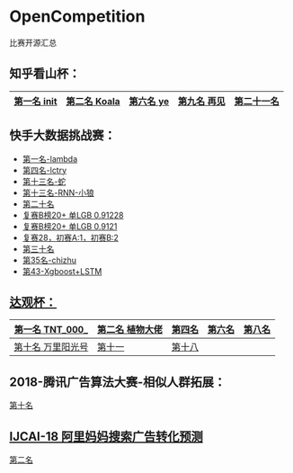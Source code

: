 # OpenCompetition
比赛开源汇总

## 知乎看山杯：
| [第一名 init](https://github.com/chenyuntc/PyTorchText) | [第二名 Koala](https://github.com/Magic-Bubble/Zhihu) |[第六名 ye](https://github.com/yongyehuang/zhihu-text-classification) |[第九名 再见](https://github.com/coderSkyChen/zhihu_kanshan_cup_2017) |[第二十一名](https://github.com/zhaoyu87/zhihu)  |
|--|--|--|--|--|

## 快手大数据挑战赛：
* [第一名-lambda](https://github.com/drop-out/RNN-Active-User-Forecast)  
* [第四名-lctry](https://github.com/chantcalf/2018-Rank4-)  
* [第十三名-蛇](https://github.com/luoda888/2018-KUAISHOU-TSINGHUA-Top13-Solutions)  
* [第十三名-RNN-小狼](https://github.com/totoruo/KuaiShou2018-RANK13-RNN)  
* [第二十名](https://github.com/bigzhao/Kuaishou_2018_rank20th)  
* [复赛B榜20+ 单LGB 0.91228](https://github.com/hellobilllee/ActiveUserPrediction/)  
* [复赛B榜20+ 单LGB 0.9121](https://github.com/ZesenChen/kuaishou2018)  
* [复赛28，初赛A:1，初赛B:2](https://github.com/FNo0/2018-KUAISHOU-Top28)  
* [第三十名](https://github.com/senmonster/2018-KUAISHOU-TSINGHUA-RANK30-Solutions)  
* [第35名-chizhu](https://github.com/chizhu/kuaishou2018)  
* [第43-Xgboost+LSTM](https://github.com/xwsvincent/2018-KuaiShouAPP-ActiveUser-Prediction)  

## [达观杯：](http://www.dcjingsai.com/common/cmpt/%E2%80%9C%E8%BE%BE%E8%A7%82%E6%9D%AF%E2%80%9D%E6%96%87%E6%9C%AC%E6%99%BA%E8%83%BD%E5%A4%84%E7%90%86%E6%8C%91%E6%88%98%E8%B5%9B_%E7%AB%9E%E8%B5%9B%E4%BF%A1%E6%81%AF.html)
| [第一名 TNT_000_](https://github.com/ShawnyXiao/2018-DC-DataGrand-TextIntelProcess)|[第二名 植物大佬](https://github.com/CortexFoundation/-)|[第四名](https://github.com/hecongqing/2018-daguan-competition)|[第六名](https://github.com/hecongqing/2017-daguan-competition)|[第八名](https://github.com/Rowchen/Text-classifier)|
|--|--|--|--|--|
|[第十名 万里阳光号](https://github.com/moneyDboat/data_grand)|[第十一](https://github.com/TianyuZhuuu/DaGuan_TextClassification_Rank11)|[第十八](https://github.com/nlpjoe/daguan-classify-2018)|

## 2018-腾讯广告算法大赛-相似人群拓展：
[第十名](https://github.com/ShawnyXiao/2018-Tencent-Lookalike)

## [IJCAI-18 阿里妈妈搜索广告转化预测](https://tianchi.aliyun.com/competition/introduction.htm?spm=5176.100066.0.0.6acd33afLYj1C9&raceId=231647)
[第二名](https://github.com/YouChouNoBB/ijcai-18-top2-single-mole-solution?spm=5176.9876270.0.0.2864e44arFlVvg)
